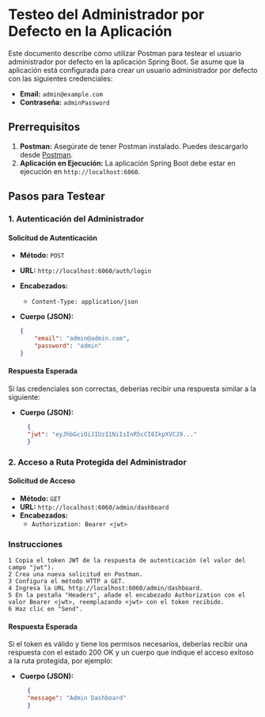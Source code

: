# Testeo del Administrador por Defecto en la Aplicación

Este documento describe cómo utilizar Postman para testear el usuario administrador por defecto en la aplicación Spring Boot. Se asume que la aplicación está configurada para crear un usuario administrador por defecto con las siguientes credenciales:

- **Email:** `admin@example.com`
- **Contraseña:** `adminPassword`

## Prerrequisitos

1. **Postman:** Asegúrate de tener Postman instalado. Puedes descargarlo desde [Postman](https://www.postman.com/).
2. **Aplicación en Ejecución:** La aplicación Spring Boot debe estar en ejecución en `http://localhost:6060`.

## Pasos para Testear

### 1. Autenticación del Administrador

#### Solicitud de Autenticación

- **Método:** `POST`
- **URL:** `http://localhost:6060/auth/login`
- **Encabezados:**
    - `Content-Type: application/json`
- **Cuerpo (JSON):**

  ```json
  {
      "email": "admin@admin.com",
      "password": "admin"
  }


#### Respuesta Esperada
Si las credenciales son correctas, deberías recibir una respuesta similar a la siguiente:
- **Cuerpo (JSON):**

  ```json
    {
    "jwt": "eyJhbGciOiJIUzI1NiIsInR5cCI6IkpXVCJ9..."
    }


### 2. Acceso a Ruta Protegida del Administrador
####  Solicitud de Acceso
- **Método:** `GET`
- **URL:** `http://localhost:6060/admin/dashboard`
- **Encabezados:**
    - `Authorization: Bearer <jwt>`

###  Instrucciones
    1 Copia el token JWT de la respuesta de autenticación (el valor del campo "jwt").
    2 Crea una nueva solicitud en Postman.
    3 Configura el método HTTP a GET.
    4 Ingresa la URL http://localhost:6060/admin/dashboard.
    5 En la pestaña "Headers", añade el encabezado Authorization con el valor Bearer <jwt>, reemplazando <jwt> con el token recibido.
    6 Haz clic en "Send".

####  Respuesta Esperada
   Si el token es válido y tiene los permisos necesarios, deberías recibir una respuesta con el estado 200 OK y un cuerpo que indique el acceso exitoso a la ruta protegida, por ejemplo:
- **Cuerpo (JSON):**

  ```json
    {
    "message": "Admin Dashboard"
    }
